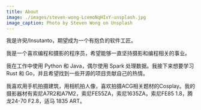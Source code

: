 ```yaml
---
title: About
image: ./images/steven-wong-LcemoNqHIxY-unsplash.jpg
image_caption: Photo by Steven Wong on Unsplash
---
```


我是许臾/Insutanto，期望成为一个有抱负的软件工匠。

我是一个喜欢编程和摄影的程序员，希望能够一直坚持摄影和编程相关的事业。

我在工作中使用 Python 和 Java，偶尔使用 Spark 处理数据。我接下来想要学习 Rust 和 Go，并且希望找到一些开源的项目贡献自己的热情。

我喜欢用手机拍摄建筑，用相机拍人像，喜欢拍摄ACG相关题材的Cosplay。我的摄影器材有索尼A7R2和A7M2，索尼FE55ZA，索尼1635ZA，索尼FE85 1.8，腾龙24-70 F2.8，适马 1835 ART。
